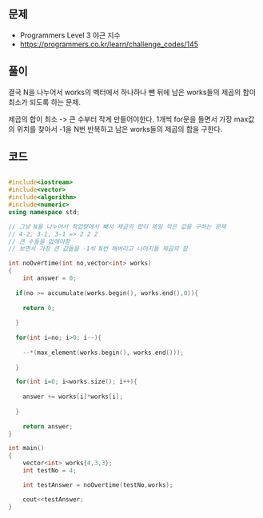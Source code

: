 ## 문제

- Programmers Level 3 야근 지수
- https://programmers.co.kr/learn/challenge_codes/145

## 풀이

결국 N을 나누어서 works의 벡터에서 하나하나 뺀 뒤에 남은 works들의 제곱의 합이 최소가 되도록 하는 문제.

제곱의 합이 최소 -> 큰 수부터 작게 만들어야한다. 1개씩 for문을 돌면서 가장 max값의 위치를 찾아서 -1을 N번 반복하고 남은 works들의 제곱의 합을 구한다.

## 코드

```cpp

#include<iostream>
#include<vector>
#include<algorithm>
#include<numeric>
using namespace std;

// 그냥 N을 나누어서 작업량에서 빼서 제곱의 합이 제일 작은 값을 구하는 문제
// 4-2, 3-1, 3-1 => 2 2 2
// 큰 수들을 없애야함 
// 보면서 가장 큰 값들을 -1씩 N번 해버리고 나머지들 제곱의 합

int noOvertime(int no,vector<int> works)
{
	int answer = 0;
  
  if(no >= accumulate(works.begin(), works.end(),0)){
  
    return 0;
  
  }
  
  for(int i=no; i>0; i--){
  
    --*(max_element(works.begin(), works.end()));
  
  }

  for(int i=0; i<works.size(); i++){
  
    answer += works[i]*works[i];
  
  }
  
	return answer;
}

int main()
{
	vector<int> works{4,3,3};
	int testNo = 4;

	int testAnswer = noOvertime(testNo,works);

	cout<<testAnswer;
}

```
